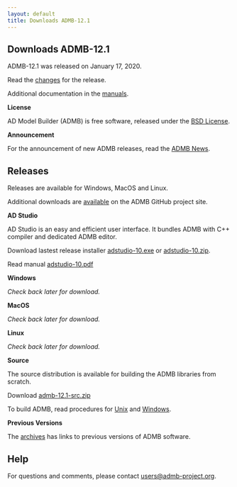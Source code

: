 ```yaml
---
layout: default
title: Downloads ADMB-12.1
---
```


Downloads ADMB-12.1
-------------------

ADMB-12.1 was released on January 17, 2020.

Read the [changes](https://github.com/admb-project/admb/blob/master/CHANGES.md) for the release.

Additional documentation in the [manuals](https://github.com/admb-project/admb/releases/tag/admb-12.1/).

**License**

AD Model Builder (ADMB) is free software, released under the [BSD License](https://raw.githubusercontent.com/admb-project/admb/master/LICENSE.txt).

**Announcement**

For the announcement of new ADMB releases, read the [ADMB News](http://www.admb-project.org/news/).

Releases
--------

Releases are available for Windows, MacOS and Linux. 

Additional downloads are [available](https://github.com/admb-project/admb/releases/tag/admb-12.1/) on the ADMB GitHub project site.

**AD Studio**

AD Studio is an easy and efficient user interface. It bundles ADMB with C++ compiler and dedicated ADMB editor.

Download lastest release installer [adstudio-10.exe](https://github.com/admb-project/adstudio/releases/download/1.0/adstudio-10.exe) or 
[adstudio-10.zip](https://github.com/admb-project/adstudio/releases/download/1.0/adstudio-10.zip).

Read manual [adstudio-10.pdf](https://github.com/admb-project/adstudio/releases/download/1.0/adstudio-10.pdf)

**Windows**

_Check back later for download._

<!--
Download [admb-12.1-windows-64bit.zip](https://github.com/admb-project/admb/releases/download/admb-12.1/admb-12.1-windows-64bit.zip)

Read [Quick Start for Windows](https://github.com/admb-project/admb/blob/master/docs/install/QuickStartWindows.md)
-->

**MacOS**

_Check back later for download._

<!--
Download [admb-12.1-macos-64bit.zip](https://github.com/admb-project/admb/releases/download/admb-12.1/admb-12.1-macos-64bit.zip)

Read [Quick Start for MacOS](https://github.com/admb-project/admb/blob/master/docs/install/QuickStartMacOS.md)
-->

**Linux**

_Check back later for download._

<!--
Download [admb-12.1-linux-64bit.zip](https://github.com/admb-project/admb/releases/download/admb-12.1/admb-12.1-linux-64bit.zip)

Read [Quick Start for Unix](https://github.com/admb-project/admb/blob/master/docs/install/QuickStartUnix.md)
-->

**Source**

The source distribution is available for building the ADMB libraries from scratch.

Download [admb-12.1-src.zip](https://github.com/admb-project/admb/releases/download/admb-12.1/admb-12.1-src.zip)

To build ADMB, read procedures for [Unix]() and [Windows]().

**Previous Versions**

The [archives](http://www.admb-project.org/downloads/archives.html) has links to previous versions of ADMB software.

<!--
Statistics
----------
See [Download Counts](http://www.admb-project.org/downloads/counts.html)
-->

Help
----
For questions and comments, please contact users@admb-project.org.
